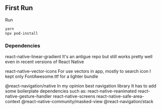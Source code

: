 ## First Run
Run 
```bash
yarn
npx pod-install
```

### Dependencies

react-native-linear-gradient
It's an antigue repo but still works pretty well even in recent versions of React Native

react-native-vector-icons
For use vectors in app, mostly to search icon I kept only FontAwesome.ttf for a lighter bundle

@react-navigation/native
In my opinion best navigation library
It has to add some boilerplate dependencies such as:
react-native-reanimated 
react-native-gesture-handler 
react-native-screens 
react-native-safe-area-context 
@react-native-community/masked-view
@react-navigation/stack